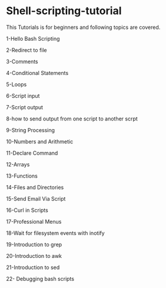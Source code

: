 # Shell-scripting-tutorial

This Tutorials is for beginners and following topics are covered.


1-Hello Bash Scripting

2-Redirect to file

3-Comments

4-Conditional Statements

5-Loops

6-Script input

7-Script output

8-how to send output from one script to another scrpt

9-String Processing

10-Numbers and Arithmetic

11-Declare Command

12-Arrays

13-Functions

14-Files and Directories

15-Send Email Via Script

16-Curl in Scripts

17-Professional Menus

18-Wait for filesystem events with inotify

19-Introduction to grep

20-Introduction to awk

21-Introduction to sed

22- Debugging bash scripts
